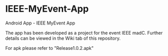 # IEEE-MyEvent-App
Android App - IEEE MyEvent App

The app has been developed as a project for the event IEEE madC.
Further details can be viewed in the Wiki tab of this repository.

For apk please refer to "Release1.0.2.apk"
